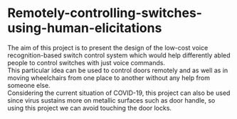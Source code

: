 # Remotely-controlling-switches-using-human-elicitations

The aim of this project is to present the design of the low-cost voice recognition-based switch control system which would help differently abled people to control switches with just voice commands.  
This particular idea can be used to control doors remotely and as well as in moving wheelchairs from one place to another without any help from someone else.  
Considering the current situation of COVID-19, this project can also be used since virus sustains more on metallic surfaces such as door handle, so using this project we can avoid touching the door locks. 

